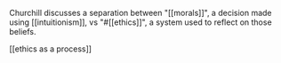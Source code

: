 Churchill discusses a separation between "[[morals]]", a decision made using [[intuitionism]], vs "#[[ethics]]", a system used to reflect on those beliefs.

[[ethics as a process]]
